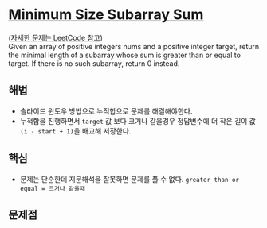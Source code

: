 # [Minimum Size Subarray Sum](https://github.com/malvr00/Java-algorithm/blob/master/leetcode/step19/src/Main.java)

([자세한 문제는 LeetCode 참고](https://leetcode.com/problems/minimum-size-subarray-sum/description/)) <br/>
Given an array of positive integers nums and a positive integer target, return the minimal length of a subarray whose sum is greater than or equal to target. If there is no such subarray, return 0 instead.

## 해법
* 슬라이드 윈도우 방법으로 누적합으로 문제를 해결해야한다.
* 누적합을 진행하면서 `target` 값 보다 크거나 같을경우 정답변수에 더 작은 길이 값`(i - start + 1)`을 배교해 저장한다.

## 핵심
* 문제는 단순한데 지문해석을 잘못하면 문제를 풀 수 없다. `greater than or equal = 크거나 같을때` 

## 문제점
